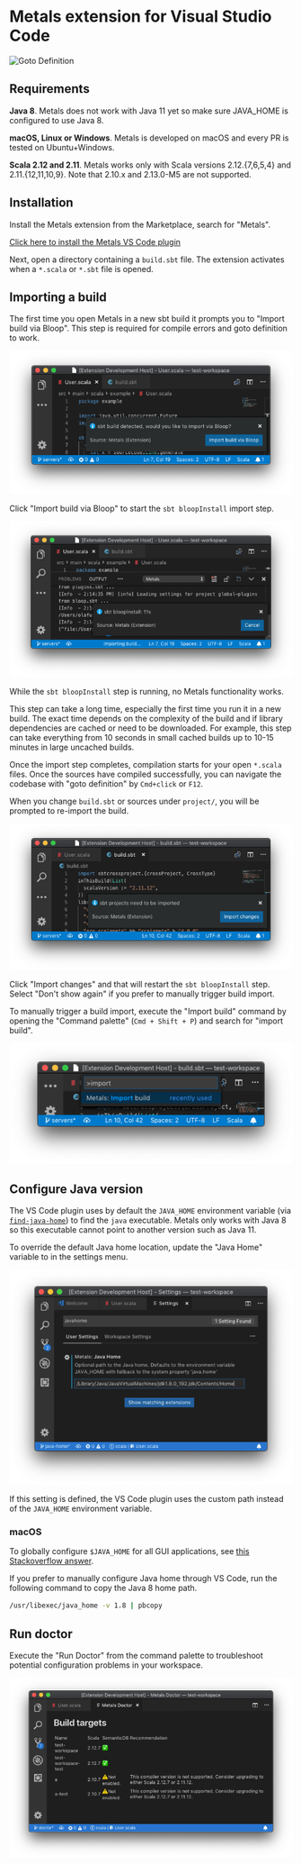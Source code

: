 # Metals extension for Visual Studio Code

![Goto Definition](https://user-images.githubusercontent.com/1408093/48776422-1f764f00-ecd0-11e8-96d1-170f2354d50e.gif)


## Requirements

**Java 8**. Metals does not work with Java 11 yet so make sure JAVA_HOME is configured
to use Java 8.

**macOS, Linux or Windows**. Metals is developed on macOS and every PR is tested
on Ubuntu+Windows.

**Scala 2.12 and 2.11**. Metals works only with Scala versions
2.12.{7,6,5,4} and 2.11.{12,11,10,9}.
Note that 2.10.x and 2.13.0-M5 are not supported.

## Installation

Install the Metals extension from the Marketplace, search for "Metals".

[Click here to install the Metals VS Code plugin](vscode:extension/scalameta.metals)

Next, open a directory containing a `build.sbt` file. The extension activates
when a `*.scala` or `*.sbt` file is opened.

## Importing a build

The first time you open Metals in a new sbt build it prompts you to "Import
build via Bloop". This step is required for compile errors and goto definition
to work.

![Import build via Bloop](img/import-via-bloop.png)

Click "Import build via Bloop" to start the `sbt bloopInstall` import step.

![sbt bloopInstall](img/sbt-bloopinstall.png)

While the `sbt bloopInstall` step is running, no Metals functionality works.

This step can take a long time, especially the first time you run it in a new
build. The exact time depends on the complexity of the build and if library
dependencies are cached or need to be downloaded. For example, this step can
take everything from 10 seconds in small cached builds up to 10-15 minutes in
large uncached builds.

Once the import step completes, compilation starts for your open `*.scala`
files. Once the sources have compiled successfully, you can navigate the
codebase with "goto definition" by `Cmd+click` or `F12`.

When you change `build.sbt` or sources under `project/`, you will be prompted to
re-import the build.

![Import sbt changes](img/sbt-import-changes.png)

Click "Import changes" and that will restart the `sbt bloopInstall` step. Select
"Don't show again" if you prefer to manually trigger build import.

To manually trigger a build import, execute the "Import build" command by
opening the "Command palette" (`Cmd + Shift + P`) and search for "import build".


![Import build command](img/vscode-import-build.png)

## Configure Java version

The VS Code plugin uses by default the `JAVA_HOME` environment variable (via
[`find-java-home`](https://www.npmjs.com/package/find-java-home)) to find the
`java` executable. Metals only works with Java 8 so this executable cannot point
to another version such as Java 11.

To override the default Java home location, update the "Java Home" variable to
in the settings menu.

![Java Home setting](img/vscode-java-home.png)

If this setting is defined, the VS Code plugin uses the custom path instead of
the `JAVA_HOME` environment variable.

### macOS

To globally configure `$JAVA_HOME` for all GUI applications, see
[this Stackoverflow answer](https://stackoverflow.com/questions/135688/setting-environment-variables-on-os-x).

If you prefer to manually configure Java home through VS Code, run the following
command to copy the Java 8 home path.

```sh
/usr/libexec/java_home -v 1.8 | pbcopy
```

## Run doctor

Execute the "Run Doctor" from the command palette to troubleshoot potential
configuration problems in your workspace.

![VS Code Run Doctor command](img/vscode-run-doctor.png)


